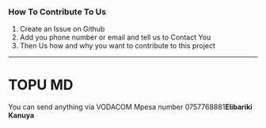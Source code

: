 ### How To Contribute To Us
1. Create an Issue on Github 
2. Add you phone number or email and tell us to Contact You
3. Then Us how and why you want to contribute to this project
-----------------------------------------------------------------


# TOPU MD

You can send anything via VODACOM Mpesa number 0757768881<b>Elibariki Kanuya </b>
